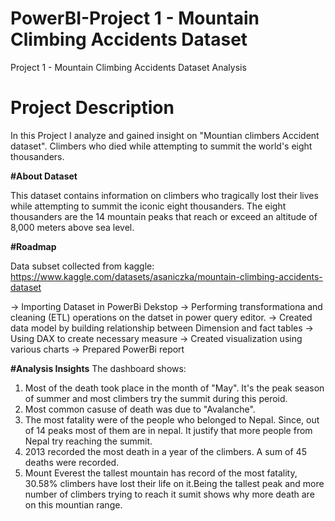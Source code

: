 # PowerBI-Project 1 - Mountain Climbing Accidents Dataset
Project 1 - Mountain Climbing Accidents Dataset Analysis

# **Project Description**

In this Project I analyze and gained insight on "Mountian climbers Accident dataset". Climbers who died while attempting to summit the world's eight thousanders.

**#About Dataset**

This dataset contains information on climbers who tragically lost their lives while attempting to summit the iconic eight thousanders. The eight thousanders are the 14 mountain peaks that reach or exceed an altitude of 8,000 meters above sea level.

**#Roadmap**

Data subset collected from kaggle: https://www.kaggle.com/datasets/asaniczka/mountain-climbing-accidents-dataset

-> Importing Dataset in PowerBi Dekstop
-> Performing transformationa and cleaning (ETL) operations on the datset in power query editor.
-> Created data model by building relationship between Dimension and fact tables
-> Using DAX to create necessary measure
-> Created visualization using various charts
-> Prepared PowerBi report

**#Analysis Insights**
The dashboard shows:

1. Most of the death took place in the month of "May". It's the peak season of summer and most climbers try the summit during this peroid.
2. Most common casuse of death was due to "Avalanche".
3. The most fatality were of the people who belonged to Nepal. Since, out of 14 peaks most of them are in nepal. It justify that more people from Nepal try reaching the summit.
4. 2013 recorded the most death in a year of the climbers. A sum of 45 deaths were recorded.
5. Mount Everest the tallest mountain has record of the most fatality, 30.58% climbers have lost their life on it.Being the tallest peak and more number of climbers trying to reach it sumit shows why more death are on this mountian range.
